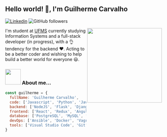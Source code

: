 ## Hello world! 👋, I'm Guilherme Carvalho

[![Linkedin](https://img.shields.io/badge/guilhermercarvalho-blue?style=flat&logo=linkedin)](https://www.linkedin.com/in/guilhermercarvalho/)
![GitHub followers](https://img.shields.io/github/followers/guilhermercarvalho?style=social)

<img align='right' src="https://media.giphy.com/media/jp9D8i0M5NyDwgM61c/giphy.gif" width="240">

I'm student at [UFMS](https://ufms.br) currently studying Information Systems and a full-stack developer (in progress), with a 👌 tendency for the backend ❤️. Acting to be a better coder and wishing to help build a better world for everyone 😃.

### <img src="https://media.giphy.com/media/VgCDAzcKvsR6OM0uWg/giphy.gif" width="50"> About me...

```javascript
const guilherme = {
  fullName: 'Guilherme Carvalho',
  code: ['Javascript', 'Python', 'Java', 'Bash', 'HTML', 'CSS'],
  backend: ['NodeJS', 'Flask', 'Django'],
  frontend: ['React', 'Redux', 'Angular'],
  database: ['PostgreSQL', 'MySQL', 'MongoDB', 'SQLite', 'Firebird'],
  devOps: ['Ansible', 'Docker', 'Vagrant', 'AWS', 'Nginx'],
  tools: ['Visual Studio Code', 'Git'],
}
```
